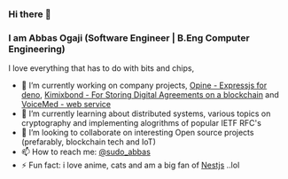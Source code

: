 ### Hi there 👋

<!--
**abbasogaji/abbasogaji** is a ✨ _special_ ✨ repository because its `README.md` (this file) appears on your GitHub profile.

Here are some ideas to get you started:

- 🔭 I’m currently working on ...
- 🌱 I’m currently learning ...
- 👯 I’m looking to collaborate on ...
- 🤔 I’m looking for help with ...
- 💬 Ask me about ...
- 📫 How to reach me: ...
- 😄 Pronouns: ...
- ⚡ Fun fact: ...
-->

### I am Abbas Ogaji (Software Engineer | B.Eng Computer Engineering)

I love everything that has to do with bits and chips, 

- 🔭 I’m currently working on company projects,  [Opine - Expressjs for deno](https://github.com/asos-craigmorten/opine), [Kimixbond - For Storing Digital Agreements on a blockchain](https:kimixbond.com) and [VoiceMed - web service](https://voicemed.io)
- 🌱 I’m currently learning about distributed systems, various topics on cryptography and implementing alogrithms of popular IETF RFC's
- 👯 I’m looking to collaborate on interesting Open source projects (prefarably, blockchain tech and IoT)
- 📫 How to reach me: [@sudo_abbas](https://twitter.com/sudo_abbas)
- ⚡ Fun fact: i love anime, cats and am a big fan of [Nestjs](https://github.com/nestjs/nest) ..lol
